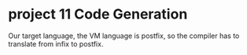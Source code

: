 # project 11 Code Generation

Our target language, the VM language is postfix, so the compiler has to 
translate from infix to postfix.
